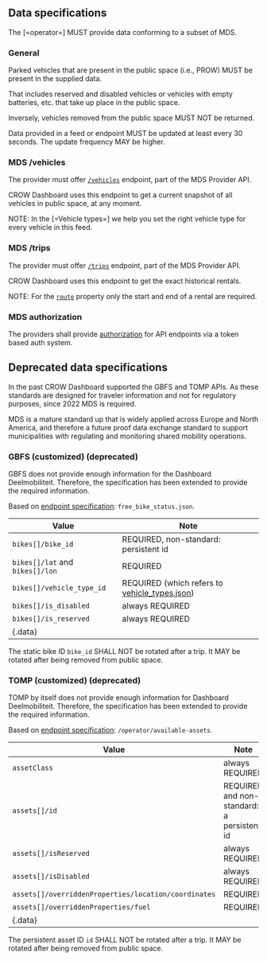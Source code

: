 ## Data specifications

The [=operator=] MUST provide data conforming to a subset of MDS.

### General

Parked vehicles that are present in the public space (i.e., PROW) MUST be present in the supplied data.

That includes reserved and disabled vehicles or vehicles with empty batteries, etc. that take up place in the public space.

Inversely, vehicles removed from the public space MUST NOT be returned.

Data provided in a feed or endpoint MUST be updated at least every 30 seconds.
The update frequency MAY be higher.

### MDS /vehicles

The provider must offer [`/vehicles`][1] endpoint, part of the MDS Provider API.

CROW Dashboard uses this endpoint to get a current snapshot of all vehicles in public space, at any moment.

NOTE: In the [=Vehicle types=] we help you set the right vehicle type for every vehicle in this feed.

[1]: https://github.com/openmobilityfoundation/mobility-data-specification/blob/main/provider/README.md#vehicles

### MDS /trips

The provider must offer [`/trips`][mds-trips] endpoint, part of the MDS Provider API.

CROW Dashboard uses this endpoint to get the exact historical rentals.

NOTE: For the [`route`][mds-trips-routes] property only the start and end of a rental are required. 

[mds-trips]: https://github.com/openmobilityfoundation/mobility-data-specification/blob/main/provider/README.md#trips
[mds-trips-routes]: https://github.com/openmobilityfoundation/mobility-data-specification/blob/main/provider/README.md#routes

### MDS authorization

The providers shall provide [authorization][mds-auth] for API endpoints via a token based auth system.

[mds-auth]: https://github.com/openmobilityfoundation/mobility-data-specification/blob/main/provider/auth.md#authorization

## Deprecated data specifications

In the past CROW Dashboard supported the GBFS and TOMP APIs. As these standards are designed for traveler information and not for regulatory purposes, since 2022 MDS is required.

MDS is a mature standard up that is widely applied across Europe and North America, and therefore a future proof data exchange standard to support municipalities with regulating and monitoring shared mobility operations.

### GBFS (customized) (deprecated)

<div class="note">
GBFS does not provide enough information for the Dashboard Deelmobiliteit. 
Therefore, the specification has been extended to provide the required information.
</div>

Based on [endpoint specification][2]: `free_bike_status.json`.

| Value                           | Note                                                           |
| ------------------------------- | -------------------------------------------------------------- |
| `bikes[]/bike_id`               | REQUIRED, non-standard: persistent id                          |
| `bikes[]/lat` and `bikes[]/lon` | REQUIRED                                                       |
| `bikes[]/vehicle_type_id`       | REQUIRED (which refers to [vehicle_types.json][vehicle_types]) |
| `bikes[]/is_disabled`           | always REQUIRED                                                |
| `bikes[]/is_reserved`           | always REQUIRED                                                |
| {.data}                         |

The static bike ID `bike_id` SHALL NOT be rotated after a trip.
It MAY be rotated after being removed from public space.

[2]: https://github.com/NABSA/gbfs/blob/master/gbfs.md#free_bike_statusjson
[vehicle_types]: https://github.com/NABSA/gbfs/blob/master/gbfs.md#vehicle_typesjson-added-in-v21

### TOMP (customized) (deprecated)

<div class="note">
TOMP by itself does not provide enough information for Dashboard Deelmobiliteit. 
Therefore, the specification has been extended to provide the required information.
</div>

Based on [endpoint specification][3]: `/operator/available-assets`.

| Value                                                | Note                                       |
| ---------------------------------------------------- | ------------------------------------------ |
| `assetClass`                                         | always REQUIRED                            |
| `assets[]/id`                                        | REQUIRED and non-standard: a persistent id |
| `assets[]/isReserved`                                | always REQUIRED                            |
| `assets[]/isDisabled`                                | always REQUIRED                            |
| `assets[]/overriddenProperties/location/coordinates` | REQUIRED                                   |
| `assets[]/overriddenProperties/fuel`                 | REQUIRED                                   |
| {.data}                                              |

The persistent asset ID `id` SHALL NOT be rotated after a trip.
It MAY be rotated after being removed from public space.

[3]: https://app.swaggerhub.com/apis-docs/TOMP-API-WG/transport-operator_maas_provider_api/1.1.0#/operator%20information/get_operator_available_assets
[4]: https://github.com/openmobilityfoundation/mobility-data-specification/blob/main/general-information.md#vehicle-states
